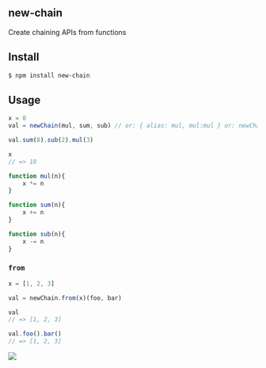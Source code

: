 ## new-chain

Create chaining APIs from functions

## Install

```bash
$ npm install new-chain
```

## Usage

```js
x = 0
val = newChain(mul, sum, sub) // or: { alias: mul, mul:mul } or: newChain({ alias: mul }, mul)

val.sum(8).sub(2).mul(3)

x
// => 18

function mul(n){
    x *= n
}

function sum(n){
    x += n
}

function sub(n){
    x -= n
}
```

### `from`

```js
x = [1, 2, 3]

val = newChain.from(x)(foo, bar)

val
// => [1, 2, 3]

val.foo().bar()
// => [1, 2, 3]
```

![](https://dl.dropboxusercontent.com/s/swyw3663x22pnwy/npmel_15.jpg)
